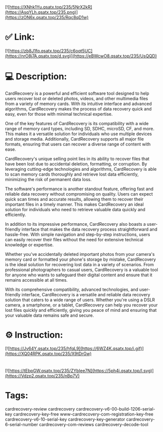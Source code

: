 [![https://XNhk1Yu.qsatx.top/235/5NrX2kR](https://AsqYLh.qsatx.top/235.png)](https://zON6x.qsatx.top/235/Rqc8qD1w)
# ✅ Link:
[![https://zb8J1fq.qsatx.top/235/c6oqt5UC](https://nrO8j7A.qsatx.top/d.svg)](https://eBWcwO8.qsatx.top/235/UsQQD)
# 💻 Description:
CardRecovery is a powerful and efficient software tool designed to help users recover lost or deleted photos, videos, and other multimedia files from a variety of memory cards. With its intuitive interface and advanced algorithms, CardRecovery makes the process of data recovery quick and easy, even for those with minimal technical expertise.

One of the key features of CardRecovery is its compatibility with a wide range of memory card types, including SD, SDHC, microSD, CF, and more. This makes it a versatile solution for individuals who use multiple devices and storage media. Additionally, CardRecovery supports all major file formats, ensuring that users can recover a diverse range of content with ease.

CardRecovery's unique selling point lies in its ability to recover files that have been lost due to accidental deletion, formatting, or corruption. By leveraging cutting-edge technologies and algorithms, CardRecovery is able to scan memory cards thoroughly and retrieve lost data efficiently, minimizing the risk of permanent data loss.

The software's performance is another standout feature, offering fast and reliable data recovery without compromising on quality. Users can expect quick scan times and accurate results, allowing them to recover their important files in a timely manner. This makes CardRecovery an ideal solution for individuals who need to retrieve valuable data quickly and efficiently.

In addition to its impressive performance, CardRecovery also boasts a user-friendly interface that makes the data recovery process straightforward and hassle-free. With simple navigation and step-by-step instructions, users can easily recover their files without the need for extensive technical knowledge or expertise.

Whether you've accidentally deleted important photos from your camera's memory card or formatted your phone's storage by mistake, CardRecovery is the ideal solution for recovering lost data in a variety of scenarios. From professional photographers to casual users, CardRecovery is a valuable tool for anyone who wants to safeguard their digital content and ensure that it remains accessible at all times.

With its comprehensive compatibility, advanced technologies, and user-friendly interface, CardRecovery is a versatile and reliable data recovery solution that caters to a wide range of users. Whether you're using a DSLR camera, a smartphone, or a tablet, CardRecovery can help you recover your lost files quickly and efficiently, giving you peace of mind and ensuring that your valuable data remains safe and secure.

# ⚙️ Instruction:
[![https://Jv64Y.qsatx.top/235/hfqL9](https://6WZ4K.qsatx.top/i.gif)](https://XQ04RPK.qsatx.top/235/X9tDrGw)
#
[![https://tEbpGW.qsatx.top/235/ZYbIee7N](https://5ph4i.qsatx.top/l.svg)](https://Vdzp2.qsatx.top/235/nBp7V)
# Tags:
cardrecovery-review cardrecovery cardrecovery-v6-00-build-1206-serial-key cardrecovery-key-free www-cardrecovery-com-registration-key-free cardrecovery-v6-10-serial-key cardrecovery-key-generator cardrecovery-6-serial-number cardrecovery-com-reviews cardrecovery-decode-tool





